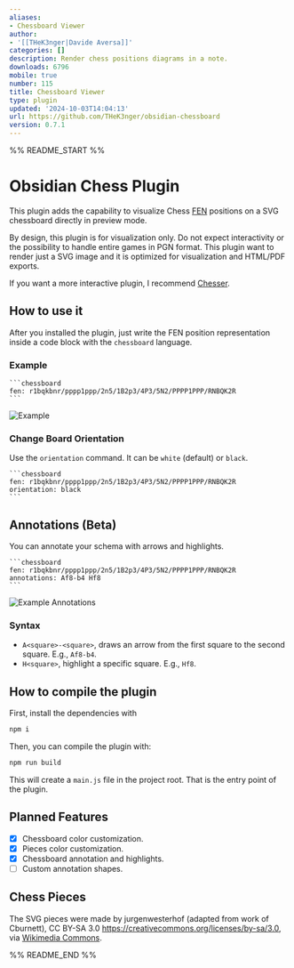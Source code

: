 ```yaml
---
aliases:
- Chessboard Viewer
author:
- '[[THeK3nger|Davide Aversa]]'
categories: []
description: Render chess positions diagrams in a note.
downloads: 6796
mobile: true
number: 115
title: Chessboard Viewer
type: plugin
updated: '2024-10-03T14:04:13'
url: https://github.com/THeK3nger/obsidian-chessboard
version: 0.7.1
---
```


%% README_START %%

# Obsidian Chess Plugin

This plugin adds the capability to visualize Chess [FEN](https://en.wikipedia.org/wiki/Forsyth%E2%80%93Edwards_Notation) positions on a SVG chessboard directly in preview mode.

By design, this plugin is for visualization only. Do not expect interactivity or the possibility to handle entire games in PGN format. This plugin want to render just a SVG image and it is optimized for visualization and HTML/PDF exports.

If you want a more interactive plugin, I recommend [Chesser](https://github.com/SilentVoid13/Chesser).

## How to use it

After you installed the plugin, just write the FEN position representation inside a code block with the `chessboard` language.

### Example

````
```chessboard
fen: r1bqkbnr/pppp1ppp/2n5/1B2p3/4P3/5N2/PPPP1PPP/RNBQK2R
```
````

![Example](https://raw.githubusercontent.com/THeK3nger/obsidian-chessboard/HEAD/example.png)

### Change Board Orientation

Use the `orientation` command. It can be `white` (default) or `black`.

````
```chessboard
fen: r1bqkbnr/pppp1ppp/2n5/1B2p3/4P3/5N2/PPPP1PPP/RNBQK2R
orientation: black
```
````

## Annotations (Beta)

You can annotate your schema with arrows and highlights.

````
```chessboard
fen: r1bqkbnr/pppp1ppp/2n5/1B2p3/4P3/5N2/PPPP1PPP/RNBQK2R
annotations: Af8-b4 Hf8
```
````

![Example Annotations](https://raw.githubusercontent.com/THeK3nger/obsidian-chessboard/HEAD/example2.png)

### Syntax

- `A<square>-<square>`, draws an arrow from the first square to the second square. E.g., `Af8-b4`.
- `H<square>`, highlight a specific square. E.g., `Hf8`.

## How to compile the plugin

First, install the dependencies with

```bash
npm i
```

Then, you can compile the plugin with:

```bash
npm run build
```

This will create a `main.js` file in the project root. That is the entry point of the plugin.

## Planned Features

- [x] Chessboard color customization.
- [x] Pieces color customization.
- [x] Chessboard annotation and highlights.
- [ ] Custom annotation shapes.

## Chess Pieces

The SVG pieces were made by jurgenwesterhof (adapted from work of Cburnett), CC BY-SA 3.0 <https://creativecommons.org/licenses/by-sa/3.0>, via [Wikimedia Commons](https://commons.wikimedia.org/wiki/File:Chess_Pieces_Sprite.svg).


%% README_END %%